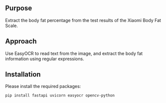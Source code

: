 ## Purpose

Extract the body fat percentage from the test results of the Xiaomi Body Fat Scale.

## Approach

Use EasyOCR to read text from the image, and extract the body fat information using regular expressions.

## Installation

Please install the required packages:

```bash
pip install fastapi uvicorn easyocr opencv-python
```